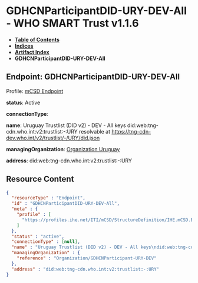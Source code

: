 # GDHCNParticipantDID-URY-DEV-All - WHO SMART Trust v1.1.6

* [**Table of Contents**](toc.md)
* [**Indices**](indices.md)
* [**Artifact Index**](artifacts.md)
* **GDHCNParticipantDID-URY-DEV-All**

## Endpoint: GDHCNParticipantDID-URY-DEV-All

Profile: [mCSD Endpoint](https://profiles.ihe.net/ITI/mCSD/4.0.0/StructureDefinition-IHE.mCSD.Endpoint.html)

**status**: Active

**connectionType**: 

**name**: Uruguay Trustlist (DID v2) - DEV - All keys did:web:tng-cdn.who.int:v2:trustlist:-:URY resolvable at https://tng-cdn-dev.who.int/v2/trustlist/-/URY/did.json

**managingOrganization**: [Organization Uruguay](Organization-GDHCNParticipant-URY-DEV.md)

**address**: did:web:tng-cdn.who.int:v2:trustlist:-:URY



## Resource Content

```json
{
  "resourceType" : "Endpoint",
  "id" : "GDHCNParticipantDID-URY-DEV-All",
  "meta" : {
    "profile" : [
      "https://profiles.ihe.net/ITI/mCSD/StructureDefinition/IHE.mCSD.Endpoint"
    ]
  },
  "status" : "active",
  "connectionType" : [null],
  "name" : "Uruguay Trustlist (DID v2) - DEV - All keys\ndid:web:tng-cdn.who.int:v2:trustlist:-:URY\nresolvable at https://tng-cdn-dev.who.int/v2/trustlist/-/URY/did.json",
  "managingOrganization" : {
    "reference" : "Organization/GDHCNParticipant-URY-DEV"
  },
  "address" : "did:web:tng-cdn.who.int:v2:trustlist:-:URY"
}

```
